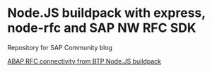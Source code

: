 # Node.JS buildpack with express, node-rfc and SAP NW RFC SDK

Repository for SAP Community blog

[ABAP RFC connectivity from BTP Node.JS buildpack](https://blogs.sap.com/2023/10/26/abap-rfc-connectivity-from-btp-node.js-buildpack/)